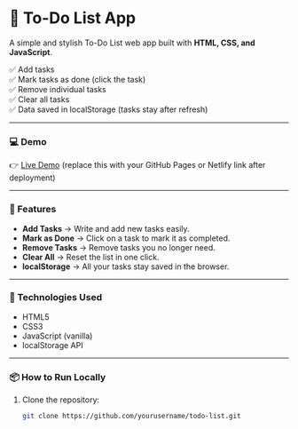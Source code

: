 # 📝 To-Do List App

A simple and stylish To-Do List web app built with **HTML, CSS, and JavaScript**.

✅ Add tasks  
✅ Mark tasks as done (click the task)  
✅ Remove individual tasks  
✅ Clear all tasks  
✅ Data saved in localStorage (tasks stay after refresh)  

---

### 💻 Demo

👉 [Live Demo](https://yourusername.github.io/todo-list) (replace this with your GitHub Pages or Netlify link after deployment)

---

### 📂 Features

- **Add Tasks** → Write and add new tasks easily.
- **Mark as Done** → Click on a task to mark it as completed.
- **Remove Tasks** → Remove tasks you no longer need.
- **Clear All** → Reset the list in one click.
- **localStorage** → All your tasks stay saved in the browser.

---

### 🚀 Technologies Used

- HTML5
- CSS3
- JavaScript (vanilla)
- localStorage API

---

### 📦 How to Run Locally

1. Clone the repository:
   ```bash
   git clone https://github.com/yourusername/todo-list.git
